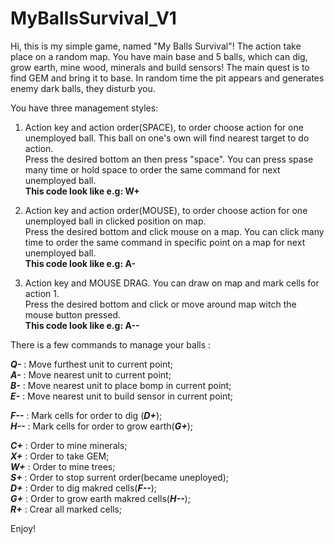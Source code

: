 # MyBallsSurvival_V1
Hi, this is my simple game, named "My Balls Survival"!
The action take place on a random map.
You have main base and 5 balls, which can dig, grow earth, mine wood, minerals and build sensors!
The main quest is to find GEM and bring it to base.
In random time the pit appears and generates enemy dark balls, they disturb you.

You have three management styles:
1) Action key and action order(SPACE), to order choose action for one unemployed ball. This ball on one's own will find nearest target to do action.  
  Press the desired bottom an then press "space". You can press spase many time or hold space to order the same command for next unemployed ball.   
  **This code look like e.g: W+**

2) Action key and action order(MOUSE), to order choose action for one unemployed ball in clicked position on map.  
  Press the desired bottom and click mouse on a map. You can click many time to order the same command in specific point on a map for next unemployed ball.  
  **This code look like e.g: A-**

3) Action key and MOUSE DRAG. You can draw on map and mark cells for action 1.  
  Press the desired bottom and click or move around map witch the mouse button pressed.  
  **This code look like e.g: A--**

There is a few commands to manage your balls :

***Q-*** : Move furthest unit to current point;  
***A-*** : Move nearest unit to current point;  
***B-*** : Move nearest unit to place bomp in current point;  
***E-*** : Move nearest unit to build sensor in current point;  

***F--*** : Mark cells for order to dig (***D+***);  
***H--*** : Mark cells for order to grow earth(***G+***);  

***С+*** : Order to mine minerals;  
***X+*** : Order to take GEM;  
***W+*** : Order to mine trees;  
***S+*** : Order to stop surrent order(became uneployed);  
***D+*** : Order to dig makred cells(***F--***);   
***G+*** : Order to grow earth makred cells(***H--***);   
***R+*** : Crear all marked cells;  


Enjoy!






